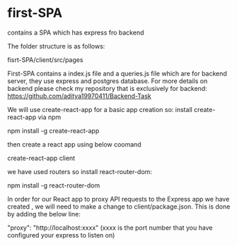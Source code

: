 # first-SPA
contains a SPA which has express fro backend


The folder structure is as follows:

fisrt-SPA/client/src/pages

First-SPA contains a index.js file and a queries.js file which are for backend server, they use express and postgres database.
For more details on backend please check my repository that is exclusively for backend: https://github.com/aditya19970411/Backend-Task


We will use create-react-app for a basic app creation so:
install create-react-app via npm

npm install -g create-react-app

then create a react app using below coomand

create-react-app client

we have used routers so install react-router-dom:

npm install -g react-router-dom

In order for our React app to proxy API requests to the Express app we have created , we will need to make a change to client/package.json. This is done by adding the below line:

"proxy": "http://localhost:xxxx" (xxxx is the port number that you have configured your express to listen on)
